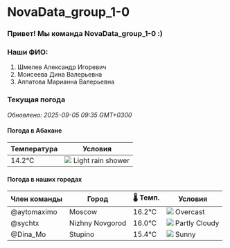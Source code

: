 # NovaData_group_1-0
### Привет! Мы команда NovaData_group_1-0 :)

### Наши ФИО:
1. Шмелев Александр Игоревич
2. Моисеева Дина Валерьевна
3. Алпатова Марианна Валерьевна

### Текущая погода
<!-- WEATHER:START -->
_Обновлено: 2025-09-05 09:35 GMT+0300_

#### Погода в Абакане

| Температура | Условия |
|-------------|----------|
| 14.2°C     | ![](https://cdn.weatherapi.com/weather/64x64/day/353.png) Light rain shower |

#### Погода в наших городах

| Член команды  | Город               | 🌡️ Темп.  | Условия          |
|---------------|---------------------|-----------|--------------------|
| @aytomaximo    | Moscow              |   16.2°C | ![](https://cdn.weatherapi.com/weather/64x64/day/122.png) Overcast     |
| @sychtx        | Nizhny Novgorod     |   16.0°C | ![](https://cdn.weatherapi.com/weather/64x64/day/116.png) Partly Cloudy |
| @Dina_Mo       | Stupino             |   15.4°C | ![](https://cdn.weatherapi.com/weather/64x64/day/113.png) Sunny        |

<!-- WEATHER:END -->
